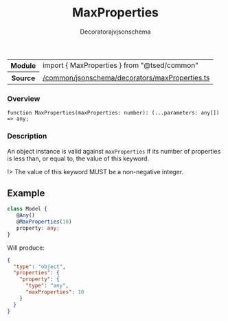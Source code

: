 
<header class="symbol-info-header"><h1 id="maxproperties">MaxProperties</h1><label class="symbol-info-type-label decorator">Decorator</label><label class="api-type-label ajv" title="ajv">ajv</label><label class="api-type-label jsonschema" title="jsonschema">jsonschema</label></header>
<!-- summary -->
<section class="symbol-info"><table class="is-full-width"><tbody><tr><th>Module</th><td><div class="lang-typescript"><span class="token keyword">import</span> { MaxProperties }&nbsp;<span class="token keyword">from</span>&nbsp;<span class="token string">"@tsed/common"</span></div></td></tr><tr><th>Source</th><td><a href="https://github.com/Romakita/ts-express-decorators/blob/v4.5.0/src//common/jsonschema/decorators/maxProperties.ts#L0-L0">/common/jsonschema/decorators/maxProperties.ts</a></td></tr></tbody></table></section>
<!-- overview -->


### Overview


<pre><code class="typescript-lang ">function <span class="token function">MaxProperties</span><span class="token punctuation">(</span>maxProperties<span class="token punctuation">:</span> <span class="token keyword">number</span><span class="token punctuation">)</span><span class="token punctuation">:</span> <span class="token punctuation">(</span>...parameters<span class="token punctuation">:</span> <span class="token keyword">any</span><span class="token punctuation">[</span><span class="token punctuation">]</span><span class="token punctuation">)</span> => <span class="token keyword">any</span><span class="token punctuation">;</span></code></pre>


<!-- Parameters -->

<!-- Description -->


### Description

An object instance is valid against `maxProperties` if its number of properties is less than, or equal to, the value of this keyword.

!> The value of this keyword MUST be a non-negative integer.

## Example

```typescript
class Model {
   @Any()
   @MaxProperties(10)
   property: any;
}
```

Will produce:

```json
{
  "type": "object",
  "properties": {
    "property": {
      "type": "any",
      "maxProperties": 10
    }
  }
}
```

<!-- Members -->

